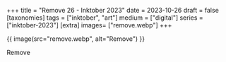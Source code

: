 +++
title = "Remove 26 - Inktober 2023"
date = 2023-10-26
draft =  false
[taxonomies]
tags = ["inktober", "art"]
medium = ["digital"]
series = ["inktober-2023"]
[extra]
images= ["remove.webp"]
+++

{{ image(src="remove.webp", alt="Remove") }}

Remove
